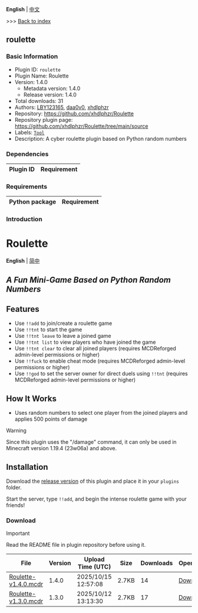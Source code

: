 **English** | [中文](readme-zh_cn.md)

\>\>\> [Back to index](/readme.md)

## roulette

### Basic Information

- Plugin ID: `roulette`
- Plugin Name: Roulette
- Version: 1.4.0
  - Metadata version: 1.4.0
  - Release version: 1.4.0
- Total downloads: 31
- Authors: [LBY123165](https://github.com/LBY123165), [daa0v0](https://github.com/daa0v0), [xhdlphzr](https://github.com/xhdlphzr)
- Repository: https://github.com/xhdlphzr/Roulette
- Repository plugin page: https://github.com/xhdlphzr/Roulette/tree/main/source
- Labels: [`Tool`](/labels/tool/readme.md)
- Description: A cyber roulette plugin based on Python random numbers

### Dependencies

| Plugin ID | Requirement |
| --- | --- |

### Requirements

| Python package | Requirement |
| --- | --- |

### Introduction

# Roulette

**English** | [简中](https://github.com/xhdlphzr/Roulette/tree/main/source/README_zh_cn.md)

## _A Fun Mini-Game Based on Python Random Numbers_

## Features

- Use `!!add` to join/create a roulette game
- Use `!!tnt` to start the game
- Use `!!tnt leave` to leave a joined game
- Use `!!tnt list` to view players who have joined the game
- Use `!!tnt clear` to clear all joined players (requires MCDReforged admin-level permissions or higher)
- Use `!!fuck` to enable cheat mode (requires MCDReforged admin-level permissions or higher)
- Use `!!god` to set the server owner for direct duels using `!!tnt` (requires MCDReforged admin-level permissions or higher)

## How It Works

- Uses random numbers to select one player from the joined players and applies 500 points of damage

> [!WARNING]
> Since this plugin uses the "/damage" command, it can only be used in Minecraft version 1.19.4 (23w06a) and above.

## Installation

Download the [release version](https://github.com/xhdlphzr/Roulette/releases) of this plugin and place it in your `plugins` folder.

Start the server, type `!!add`, and begin the intense roulette game with your friends!

### Download

> [!IMPORTANT]
> Read the README file in plugin repository before using it.

| File | Version | Upload Time (UTC) | Size | Downloads | Operations |
| --- | --- | --- | --- | --- | --- |
| [Roulette-v1.4.0.mcdr](https://github.com/xhdlphzr/Roulette/releases/tag/v1.4.0) | 1.4.0 | 2025/10/15 12:57:08 | 2.7KB | 14 | [Download](https://github.com/xhdlphzr/Roulette/releases/download/v1.4.0/Roulette-v1.4.0.mcdr) |
| [Roulette-v1.3.0.mcdr](https://github.com/xhdlphzr/Roulette/releases/tag/v1.3.0) | 1.3.0 | 2025/10/12 13:13:30 | 2.7KB | 17 | [Download](https://github.com/xhdlphzr/Roulette/releases/download/v1.3.0/Roulette-v1.3.0.mcdr) |

